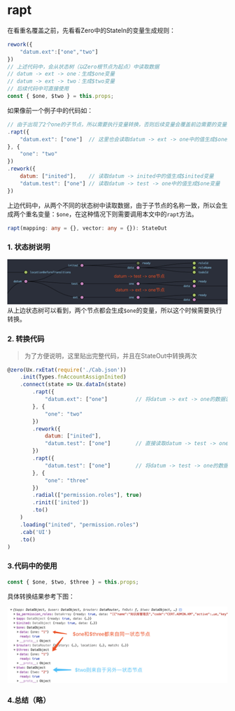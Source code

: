 # rapt

在看重名覆盖之前，先看看Zero中的StateIn的变量生成规则：

```js
rework({
    "datum.ext":["one","two"]
})
// 上述代码中，会从状态树（以Zero根节点为起点）中读取数据
// datum -> ext -> one：生成$one变量
// datum -> ext -> two：生成$two变量
// 后续代码中可直接使用
const { $one, $two } = this.props;
```

如果像前一个例子中的代码如：

```js
// 由于出现了2个one的子节点，所以需要执行变量转换，否则后续变量会覆盖前边需要的变量值
.rapt({
    "datum.ext": ["one"]  // 这里也会读取datum -> ext -> one中的值生成$one变量，所以存在转换
}, {
    "one": "two"
})
.rework({
    datum: ["inited"],    // 读取datum -> inited中的值生成$inited变量
    "datum.test": ["one"] // 读取datum -> test -> one中的值生成$one变量
})
```

上边代码中，从两个不同的状态树中读取数据，由于子节点的名称一致，所以会生成两个重名变量：`$one`，在这种情况下则需要调用本文中的`rapt`方法。

```typescript
rapt(mapping: any = {}, vector: any = {}): StateOut
```

### 1. 状态树说明

![](/document/backup/image/UI0009-4.png)从上边状态树可以看到，两个节点都会生成`$one`的变量，所以这个时候需要执行转换。

### 2. 转换代码

> 为了方便说明，这里贴出完整代码，并且在StateOut中转换两次

```js
@zero(Ux.rxEtat(require('./Cab.json'))
    .init(Types.fnAccountAssignInited)
    .connect(state => Ux.dataIn(state)
        .rapt({
            "datum.ext": ["one"]         // 将datum -> ext -> one的数据读取到$one变量，并且转换成$two
        }, {
            "one": "two"
        })
        .rework({
            datum: ["inited"],
            "datum.test": ["one"]        // 直接读取datum -> test -> one中的数据到$one变量
        })
        .rapt({
            "datum.test": ["one"]        // 将datum -> test -> one的数据读取到$one变量，并且转换成$three
        }, {
            "one": "three"
        })
        .radial(["permission.roles"], true)
        .rinit(['inited'])
        .to()
    )
    .loading("inited", "permission.roles")
    .cab('UI')
    .to()
)
```

### 3.代码中的使用

```js
const { $one, $two, $three } = this.props;
```

具体转换结果参考下图：

![](/document/backup/image/UI0009-4-2.png)

### 4.总结（略）



